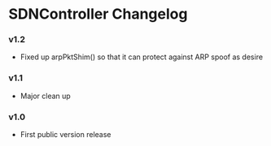 SDNController Changelog
==============
### v1.2

- Fixed up arpPktShim() so that it can protect against ARP spoof as desire

### v1.1

- Major clean up

### v1.0

- First public version release 

